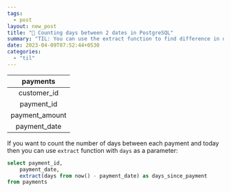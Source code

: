 ```yaml
---
tags:
  - post
layout: new_post
title: "📝 Counting days between 2 dates in PostgreSQL"
summary: "TIL: You can use the extract function to find difference in days between 2 dates"
date: 2023-04-09T07:52:44+0530
categories:
  - "til"
---
```


|    payments    |
|:--------------:|
|  customer_id   |
|   payment_id   |
| payment_amount |
|  payment_date  |

If you want to count the number of days between each payment and today then you can use `extract` function with `days` as a parameter:

```sql
select payment_id,
    payment_date,
    extract(days from now() - payment_date) as days_since_payment
from payments
```

